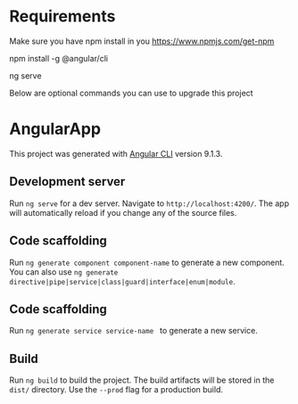 # Requirements
Make sure you have npm install in you
https://www.npmjs.com/get-npm

npm install -g @angular/cli

ng serve

Below are optional commands you can use to upgrade this project

# AngularApp
This project was generated with [Angular CLI](https://github.com/angular/angular-cli) version 9.1.3.

## Development server
Run `ng serve` for a dev server. Navigate to `http://localhost:4200/`. The app will automatically reload if you change any of the source files.

## Code scaffolding
Run `ng generate component component-name` to generate a new component. You can also use `ng generate directive|pipe|service|class|guard|interface|enum|module`.

## Code scaffolding
Run `ng generate service service-name ` to generate a new service.

## Build
Run `ng build` to build the project. The build artifacts will be stored in the `dist/` directory. Use the `--prod` flag for a production build.


